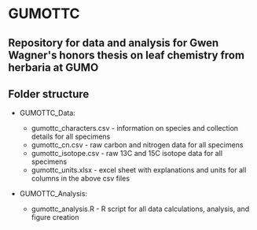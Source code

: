 # GUMOTTC
## Repository for data and analysis for Gwen Wagner's honors thesis on leaf chemistry from herbaria at GUMO

## Folder structure
- GUMOTTC_Data: 
	- gumottc_characters.csv - information on species and collection details for all specimens
	- gumottc_cn.csv - raw carbon and nitrogen data for all specimens
	- gumottc_isotope.csv - raw 13C and 15C isotope data for all specimens
	- gumottc_units.xlsx - excel sheet with explanations and units for all columns in the above csv files

- GUMOTTC_Analysis:
	- gumottc_analysis.R - R script for all data calculations, analysis, and figure creation
	